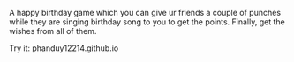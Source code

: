 A happy birthday game which you can give ur friends a couple of punches while they are singing birthday song to you to get the points. Finally, get the wishes from all of them.

Try it: phanduy12214.github.io
